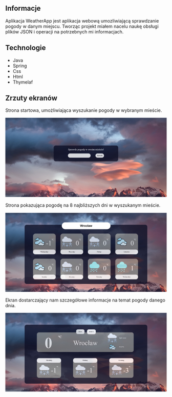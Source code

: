 
## Informacje
Aplikacja WeatherApp jest aplikacja webową umozliwiającą sprawdzanie pogody w danym miejscu.
Tworząc projekt miałem nacelu naukę obsługi plików JSON i operacji na potrzebnych mi informacjach.

## Technologie
* Java
* Spring
* Css
* Html
* Thymelaf

## Zrzuty ekranów

Strona startowa, umożliwiająca wyszukanie pogody w wybranym mieście.

![Example screenshot](./img/homepa.jpg)

Strona pokazująca pogodę na 8 najbliższych dni w wyszukanym mieście.

![Example screenshot](./img/serchpa.jpg)

Ekran dostarczający nam szczegółowe informacje na temat pogody danego dnia.

![Example screenshot](./img/daype.jpg)
